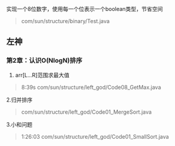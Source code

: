 实现一个8位数字，使用每一个位表示一个boolean类型，节省空间
> com/sun/structure/binary/Test.java

## 左神
### 第2章：认识O(NlogN)排序
1. arr[L...R]范围求最大值
> 8:39s
> com/sun/structure/left_god/Code08_GetMax.java

2.归并排序
> com/sun/structure/left_god/Code01_MergeSort.java

3.小和问题
> 1:26:03
> com/sun/structure/left_god/Code01_SmallSort.java